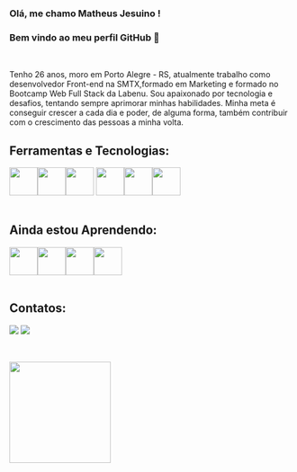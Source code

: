 <h3>Olá, me chamo Matheus Jesuino !</h3><h3>Bem vindo ao meu perfil GitHub 👋 </h3></br>

Tenho 26 anos, moro em Porto Alegre - RS, atualmente trabalho como desenvolvedor Front-end na SMTX,formado em Marketing e formado no Bootcamp Web Full Stack da Labenu. Sou apaixonado por tecnologia e desafios, tentando sempre aprimorar minhas habilidades. Minha meta é conseguir crescer a cada dia e poder, de alguma forma, também contribuir com o crescimento das pessoas a minha volta. 
<h2>
Ferramentas e Tecnologias:<br>
</h2> 


<img src="https://cdn.jsdelivr.net/gh/devicons/devicon/icons/html5/html5-original.svg" width="50" height="50" /><img src="https://cdn.jsdelivr.net/gh/devicons/devicon/icons/css3/css3-original.svg" width="50" height="50" /><img src="https://cdn.jsdelivr.net/gh/devicons/devicon/icons/javascript/javascript-original.svg" width="50" height="50" />   <img src="https://cdn.jsdelivr.net/gh/devicons/devicon/icons/react/react-original.svg" width="50" height="50" /><img src="https://cdn.jsdelivr.net/gh/devicons/devicon/icons/materialui/materialui-original.svg" width="50" height="50" /><img src="https://cdn.jsdelivr.net/gh/devicons/devicon/icons/git/git-original.svg" width="50" height="50"/><br><br/>

<h2>Ainda estou Aprendendo:<br></h2>


<img src="https://cdn.jsdelivr.net/gh/devicons/devicon/icons/typescript/typescript-original.svg" width="50" height="50" /><img src="https://cdn.jsdelivr.net/gh/devicons/devicon/icons/mysql/mysql-original.svg" width="50" height="50" /><img 
src="https://cdn.jsdelivr.net/gh/devicons/devicon/icons/jest/jest-plain.svg" width="50" height="50"  /><img src="https://cdn.jsdelivr.net/gh/devicons/devicon/icons/nodejs/nodejs-original.svg" width="50" height="50" /><br><br/>



<h2>Contatos:<br></h2>
<div>
<a href="https://www.instagram.com/mat.jesuino/" target="_blank"><img src="https://img.shields.io/badge/-Instagram-%23E4405F?style=for-the-badge&logo=instagram&logoColor=white" target="_blank"></a>
<a href="https://www.linkedin.com/in/devmatheusjesuino/" target="_blank"><img src="https://img.shields.io/badge/-LinkedIn-%230077B5?style=for-the-badge&logo=linkedin&logoColor=white" target="_blank"></a>   
<h2></div></h2></br>

<div>


<a href="https://https://github.com/MatheusJesuino">
<img height="180em" src="https://github-readme-stats.vercel.app/api?username=MatheusJesuino&show_icons=true&theme=dracula&include_all_commits=true&count_private=true"/>

</div>




       













